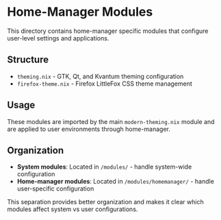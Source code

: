 # Home-Manager Modules

This directory contains home-manager specific modules that configure user-level settings and applications.

## Structure

- `theming.nix` - GTK, Qt, and Kvantum theming configuration
- `firefox-theme.nix` - Firefox LittleFox CSS theme management

## Usage

These modules are imported by the main `modern-theming.nix` module and are applied to user environments through home-manager.

## Organization

- **System modules**: Located in `/modules/` - handle system-wide configuration
- **Home-manager modules**: Located in `/modules/homemanager/` - handle user-specific configuration

This separation provides better organization and makes it clear which modules affect system vs user configurations.